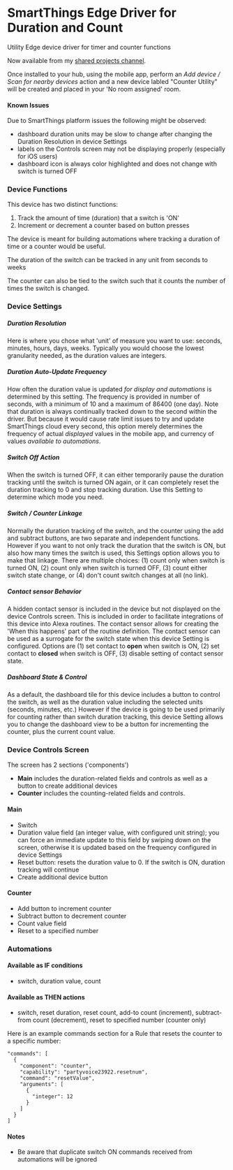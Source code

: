 # SmartThings Edge Driver for Duration and Count
Utility Edge device driver for timer and counter functions

Now available from my [shared projects channel](https://bestow-regional.api.smartthings.com/invite/d429RZv8m9lo).

Once installed to your hub, using the mobile app, perform an *Add device / Scan for nearby devices* action and a new device labled "Counter Utility" will be created and placed in your 'No room assigned' room.

#### Known Issues
Due to SmartThings platform issues the following might be observed:
* dashboard duration units may be slow to change after changing the Duration Resolution in device Settings
* labels on the Controls screen may not be displaying properly (especially for iOS users)
* dashboard icon is always color highlighted and does not change with switch is turned OFF


### Device Functions
This device has two distinct functions:
1) Track the amount of time (duration) that a switch is 'ON' 
2) Increment or decrement a counter based on button presses

The device is meant for building automations where tracking a duration of time or a counter would be useful.

The duration of the switch can be tracked in any unit from seconds to weeks

The counter can also be tied to the switch such that it counts the number of times the switch is changed.

### Device Settings

##### Duration Resolution
Here is where you chose what 'unit' of measure you want to use: seconds, minutes, hours, days, weeks.  Typically you would choose the lowest granularity needed, as the duration values are integers.

##### Duration Auto-Update Frequency
How often the duration value is updated *for display and automations* is determined by this setting.  The frequency is provided in number of seconds, with a minimum of 10 and a maximum of 86400 (one day).  Note that duration is always continually tracked down to the second within the driver.  But because it would cause rate limit issues to try and update SmartThings cloud every second, this option merely determines the frequency of actual *displayed* values in the mobile app, and currency of values *available to automations*.

##### Switch Off Action
When the switch is turned OFF, it can either temporarily pause the duration tracking until the switch is turned ON again, or it can completely reset the duration tracking to 0 and stop tracking duration.  Use this Setting to determine which mode you need.

##### Switch / Counter Linkage
Normally the duration tracking of the switch, and the counter using the add and subtract buttons, are two separate and independent functions.  However if you want to not only track the duration that the switch is ON, but also how many times the switch is used, this Settings option allows you to make that linkage.  There are multiple choices: (1) count only when switch is turned ON, (2) count only when switch is turned OFF, (3) count either switch state change, or (4) don't count switch changes at all (no link).

##### Contact sensor Behavior
A hidden contact sensor is included in the device but not displayed on the device Controls screen.  This is included in order to facilitate integrations of this device into Alexa routines.  The contact sensor allows for creating the 'When this happens' part of the routine definition.  The contact sensor can be used as a surrogate for the switch state when this device Setting is configured.  Options are (1) set contact to **open** when switch is ON, (2) set contact to **closed** when switch is OFF, (3) disable setting of contact sensor state.

##### Dashboard State & Control
As a default, the dashboard tile for this device includes a button to control the switch, as well as the duration value including the selected units (seconds, minutes, etc.) However if the device is going to be used primarily for counting rather than switch duration tracking, this device Setting allows you to change the dashboard view to be a button for incrementing the counter, plus the current count value.

### Device Controls Screen

The screen has 2 sections ('components')
- **Main** includes the duration-related fields and controls as well as a button to create additional devices
- **Counter** includes the counting-related fields and controls.

#### Main
* Switch
* Duration value field (an integer value, with configured unit string); you can force an immediate update to this field by swiping down on the screen, otherwise it is updated based on the frequency configured in device Settings
* Reset button:  resets the duration value to 0.  If the switch is ON, duration tracking will continue
* Create additional device button

#### Counter
* Add button to increment counter
* Subtract button to decrement counter
* Count value field
* Reset to a specified number

### Automations

#### Available as IF conditions
* switch, duration value, count
#### Available as THEN actions
* switch, reset duration, reset count, add-to count (increment), subtract-from count (decrement), reset to specified number (counter only)

Here is an example commands section for a Rule that resets the counter to a specific number:
```
"commands": [
  {
    "component": "counter",
    "capability": "partyvoice23922.resetnum",
    "command": "resetValue",
    "arguments": [
      {
        "integer": 12 
      }
    ]
  }
]
```
#### Notes
* Be aware that duplicate switch ON commands received from automations will be ignored
